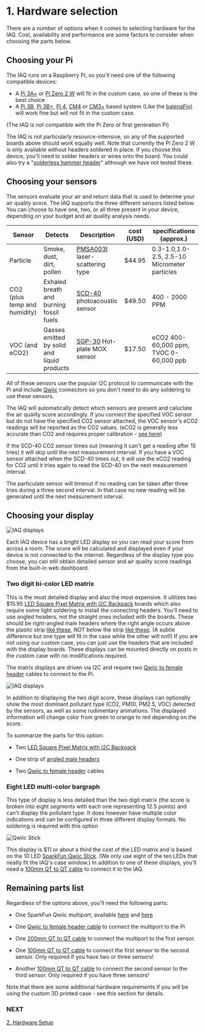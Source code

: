 # 1. Hardware selection

There are a number of options when it comes to selecting hardware for the IAQ. Cost, availability and performance are some factors to consider when choosing the parts below.

## Choosing your Pi

The IAQ runs on a Raspberry Pi, so you'll need one of the following compatible devices:

- A [Pi 3A+](https://www.raspberrypi.com/products/raspberry-pi-3-model-a-plus/) or [Pi Zero 2 W](https://www.raspberrypi.com/products/raspberry-pi-zero-2-w/) will fit in the custom case, so one of these is the best choice
- A [Pi 3B](https://www.raspberrypi.com/products/raspberry-pi-3-model-b/), [Pi 3B+](https://www.raspberrypi.com/products/raspberry-pi-3-model-b-plus/), [Pi 4](https://www.raspberrypi.com/products/raspberry-pi-4-model-b/), [CM4](https://www.raspberrypi.com/products/compute-module-4/?variant=raspberry-pi-cm4001000) or [CM3+](https://www.raspberrypi.com/products/compute-module-3-plus/) based system (Like the [balenaFin](https://www.balena.io/fin/)) will work fine but will not fit in the custom case.

(The IAQ is not compatible with the Pi Zero or first generation Pi)  

The IAQ is not particularly resource-intensive, so any of the supported boards above should work equally well. Note that currently the Pi Zero 2 W is only available without headers soldered in place. If you choose this device, you'll need to solder headers or wires onto the board. You could also try a "[solderless hammer header](https://shop.pimoroni.com/products/gpio-hammer-header?variant=35643318026)" although we have not tested these.

## Choosing your sensors

The sensors evaluate your air and return data that is used to deterime your air quality score. The IAQ supports the three different sensors listed below. You can choose to have one, two, or all three present in your device, depending on your budget and air quality analysis needs.

| Sensor | Detects | Description | cost (USD) | specifications (approx.) |
| ------------ | ----------- | ----------- | ----------- | ----------- |
| Particle | Smoke, dust, dirt, pollen | [PMSA003I](https://www.adafruit.com/product/4632) laser-scattering type | $44.95 | 0.3-1.0,1.0-2.5, 2.5-10 Micrometer particles |
| CO2 (plus temp and humidity) | Exhaled breath and burning fossil fuels | [SCD-40](https://www.adafruit.com/product/5187) photoacoustic sensor | $49.50 | 400 - 2000 PPM |
| VOC (and eCO2) | Gasses emitted by solid and liquid products  | [SGP-30](https://www.adafruit.com/product/3709) Hot-plate MOX sensor | $17.50 | eCO2 400-60,000 ppm, TVOC 0-60,000 ppb |

All of these sensors use the popular I2C protocol to communicate with the Pi and include [Qwiic](https://www.sparkfun.com/qwiic) connectors so you don't need to do any soldering to use these sensors.

The IAQ will automatically detect which sensors are present and caluclate the air quality score accordingly. If you connect the specified VOC sensor but do not have the specified CO2 sensor attached, the VOC sensor's eCO2 readings will be reported as the CO2 values. (eCO2 is generally less accurate than CO2 and requires proper calibration - [see here](https://github.com/balena-io-playground/balena-iaq/blob/new-docs/docs/04-use-and-configuration.md#voc-calibration))

If the SCD-40 CO2 sensor times out (meaning it can't get a reading after 15 tries) it will skip until the next measurement interval. If you have a VOC sensor attached when the SCD-40 times out, it will use the eCO2 reading for CO2 until it tries again to read the SCD-40 on the next measurement interval.

The particulate sensor will timeout if no reading can be taken after three tries during a three second interval. In that case no new reading will be generated until the next measurement interval.

## Choosing your display

![IAQ displays](https://raw.githubusercontent.com/balena-io-playground/balena-iaq/new-docs/docs/images/displays.png)

Each IAQ device has a bright LED display so you can read your score from across a room. The score will be calculated and displayed even if your device is not connected to the internet. Regardless of the display type you choose, you can still obtain detailed sensor and air quality score readings from the built-in web dashboard.

### Two digit bi-color LED matrix

This is the most detailed display and also the most expensive. It utilizes two $15.95 [LED Square Pixel Matrix with I2C Backpack](https://www.adafruit.com/product/902) boards which also require some light soldering to install the connecting headers. You'll need to use angled headers, not the straight ones included with the boards. These should be right-angled male headers where the right angle occurs above the plastic strip [like these](https://www.amazon.com/Uxcell-a15062500ux0349-Single-40-pin-Breadboard/dp/B01461DQ6S/), NOT below the strip [like these](https://www.adafruit.com/product/1540). (A subtle difference but one type will fit in the case while the other will not!) If you are not using our custom case, you can just use the headers that are included with the display boards. These displays can be mounted directly on posts in the custom case with no modifications required.

The matrix displays are driven via I2C and require two [Qwiic to female header](https://www.adafruit.com/product/4397) cables to connect to the Pi. 

![IAQ displays](https://raw.githubusercontent.com/balena-io-playground/balena-iaq/new-docs/docs/images/co2-display.png)

In addition to displaying the two digit score, these displays can optionally show the most dominant pollutant type (CO2, PM10, PM2.5, VOC) detected by the sensors, as well as some rudimentary animations. The displayed information will change color from green to orange to red depending on the score.

To summarize the parts for this option:

- Two [LED Square Pixel Matrix with I2C Backpack](https://www.adafruit.com/product/902)

- One strip of [angled male headers](https://www.amazon.com/Uxcell-a15062500ux0349-Single-40-pin-Breadboard/dp/B01461DQ6S/)

- Two [Qwiic to female header](https://www.adafruit.com/product/4397) cables

### Eight LED multi-color bargraph

This type of display is less detailed than the two digit matrix (the score is broken into eight segments with each one representing 12.5 points) and can't display the pollutant type. It does however have multiple color indications and can be configured in three different display formats. No soldering is required with this option

![Qwiic Stick](https://raw.githubusercontent.com/balena-io-playground/balena-iaq/new-docs/docs/images/qwiic-stick.png)

This display is $11 or about a third the cost of the LED matrix and is based on the 10 LED [SparkFun Qwiic Stick](https://www.sparkfun.com/products/18354). (We only use eight of the ten LEDs that neatly fit the IAQ's case window.) In addition to one of these displays, you'll need a [100mm QT to QT cable](https://www.adafruit.com/product/4210) to connect it to the IAQ.


## Remaining parts list

Regardless of the options above, you'll need the following parts:

- One SparkFun Qwiic multiport, available [here](https://www.adafruit.com/product/4861) and [here](https://www.sparkfun.com/products/18012)

- One [Qwiic to female header cable](https://www.adafruit.com/product/4397) to connect the multiport to the Pi

- One [200mm QT to QT cable](https://www.adafruit.com/product/4401) to connect the multiport to the first sensor.

- One [100mm QT to QT cable](https://www.adafruit.com/product/4210) to connect the first sensor to the second sensor. Only required if you have two or three sensors!

- Another [100mm QT to QT cable](https://www.adafruit.com/product/4210) to connect the second sensor to the third sensor. Only required if you have three sensors!

Note that there are some additional hardware requirements if you will be using the custom 3D printed case - see this section for details.

### NEXT
[2. Hardware Setup](https://github.com/balena-io-playground/balena-iaq/blob/new-docs/docs/02-hardware-setup.md)
